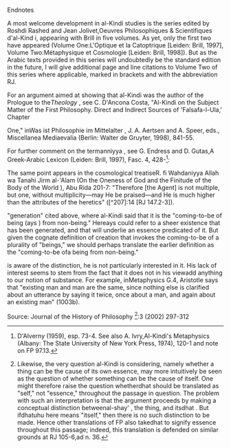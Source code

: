 


Endnotes
[^1]: See the discussion of this question in A. Cortabarria Beitia, "À
partir de quelles sources étudier al-Kindi?",MIDEO 10 (1970): 83-108.

[^2]: In what follows I shall assume that Himsi was in fact the author
of the paraphrase and the source of its deviations from Plotinus,
contrary to the earlier supposition that the paraphrase was originally
by Porphyry (see, e.g., P. Thillet, "Indices Porphyriens dans la
Théologie d'Aristote," inLe Néoplatonisme , Colloques internationaux du
Centre National de la Recherche Scientifique, Sciences Humaines,
Royaumont 9-13, Juin 1969 [Paris, 1971], 293-302, and S. Pinès, "Les
Textes dits plotiniens et le courant 'porphyrien' dans le néoplatonisme
grec," in ibid., 303-17). For the case against Porphyry and for Himsi as
the sole author, see F. Zimmermann, "The Origins of the So
CalledTheology of Aristotle ," in J. Kraye et al., eds.,Warburg
Institute Surveys and Texts XI: Pseudo-Aristotle in the Middle Ages
(London: Warburg Institute, 1986), 110-240, esp. 131-3. For an update of
Zimmermann's views on al-Kindi's circle, generally consonant with his
conclusions in this earlier paper, see "Proclus Arabus Rides
Again,"Arabic Sciences and Philosophy 4 (1994): 9-51. See further P.
Adamson,The Arabic Plotinus: A Philosophical Study of the "Theology of
Aristotle" (London: Duckworth, 2002).

[^3]: Because al-Kindi's works are so closely engaged with the
translations he commissioned, it is important to consider those
translations in any consideration of his philosophy. Often passages in
the extant Arabic versions of Aristotle or the Neoplatonists provide a
starting-point for understanding his philosophical works, and indeed
this will be my strategy below. For a superb analysis of the translation
movement under the 'Abbasids, see D. Gutas,Greek Thought, Arabic Culture
(London: Routledge, 1998); on al-Kindi's circle in particular 145-50.
See also G. Endress, "The Circle of al-Kindi," inThe Ancient Tradition
in Christian and Islamic Hellenism , G. Endress and R. Kruk, eds.
(Leiden: Research School CNWS, 1997), 43-76.

[^4]:K. fi 'l-Falsafa al-Ula (On First Philosophy ), 98.1-2. All
translations from al-Kindi and other texts are my own unless otherwise
noted. The Arabic texts for many philosophical works of al-Kindi can be
found in al-Kindi,Rasa'il al-Kindial-Falsafiyya , M. Abu Rida, ed.
(Cairo: 1950-53). Page and line citations are to Volume One of this work
unless otherwise noted.

A most welcome development in al-Kindi studies is the series edited by
Roshdi Rashed and Jean Jolivet,Oeuvres Philosophiques & Scientifiques
d'al-Kind i, appearing with Brill in five volumes. As yet, only the
first two have appeared (Volume One:L'Optique et la Catoptrique [Leiden:
Brill, 1997], Volume Two:Métaphysique et Cosmologie [Leiden: Brill,
1998]). But as the Arabic texts provided in this series will undoubtedly
be the standard edition in the future, I will give additional page and
line citations to Volume Two of this series where applicable, marked in
brackets and with the abbreviation RJ.

[^5]:R. fi kammiyya Kutub Aristutalis wa ma yuhtaju ilayhi fi tahsil
al-falsafa (On the Quantity of the Books of Aristotle and What is
Required for the Attainment of Philosophy ), Abu Rida, 363-84 at 384.9.

[^6]: The Arabic text for the*Theology* and other parts of the Arabic
Plotinus is in*Aflutin 'inda 'l-'Arab* , A. Badawi, ed. (Cairo: 1955).
Translations are my own, but for the reader's convenience section
numbers are taken from G.**Lewis's** English translation in***Plotini
Opera*** , P. Henry and H.-R. Schwyzer (Paris: Desclée de Brouwer,
1959), vol. 2. I also give references to Badawi's edition by page and
line numbers in brackets prefaced by "B." Thus, for example, the passage
just quoted is Prologue 11 and 14 [B 6.1 and 6.7-8].

For an argument aimed at showing that al-Kindi was the author of the
Prologue to the*Theology* , see C. D'Ancona Costa, "Al-Kindi on the
Subject Matter of the First Philosophy. Direct and Indirect Sources of
'Falsafa-l-Ula,' Chapter

One," inWas ist Philosophie im Mittelalter , J. A. Aertsen and A. Speer,
eds., Miscellanea Mediaevalia (Berlin: Walter de Gruyter, 1998), 841-55.

[^7]: For the Arabic text, see O. Bardenhewer,Die pseudo-aristotelische
Schrift über das reine Gute (Frankfurt a.M.: Minerva, 1882). The best
English translation currently available can be found in St. Thomas
Aquinas,Commentary on the Book of Causes , Guagliardo et al., trans.
(Washington, D.C.: Catholic University Press, 1996).

[^8]: It is now well established that three separate texts represent an
original, united Arabic Plotinus paraphrase: theUthulujiyya (Theology of
Aristotle ); theSayings of the Greek Sage , which assembles various
texts attributed to "the Greek Sage" (al-Shaykh al-Yunan i); and the
pseudo-FarabianR. fi 'l-'Ilm al-Ilahi (Letter on Divine Science ). See
Zimmermann (1986), 113.

[^9]: M.-Th. D'Alverny, "Anniyya-Anitas," inMélanges offerts a Étienne
Gilson (Toronto: Pontifical Institute, 1959), 65. See also R. M. Frank,
"The Origin of the Arabic Philosophical TermAnniyya ,"Cahiers de Byrsa 6
(1956): 181-201, which argues for a Syriac derivation.

[^10]: G. Endress,Proclus Arabus: Zwanzig Abschnitte aus der Institutio
Theologica in arabischer Übersetzung (Beirut and Wiesbaden: Steiner
Verlag, 1973), 80.

[^11]:Theology of Aristotle , VIII.125.

[^12]: The translation is referred to above in n. 6. Thathuwiyya
andanniyya are in fact synonyms in this work can be verified by
comparing, for example,Letter on Divine Science (100), where the
paraphrase refers to God ashuwiyya faqat , with our text (C) below,
where God is calledanniyya faqat . Similarly, we find intellect referred
to as bothhuwiyya andanniyya (e.g.,Theology X.3 and VIII.122-4, 135,
respectively).

[^13]:Sayings of the Greek Sage IX.3 andTheology of Aristotle VII.19.
See below for further discussion of this usage.

[^14]: Foranniyya andhuwiyya as "being" in the abstract sense, see,
e.g., al-Kindi, FP 117.4 [RJ 31.22] and 113.2 [RJ 27.9], respectively.
Foranniyyat , "beings," see FP 97.14 [RJ 9.13]. Jolivet, incidentally,
translates both terms with the French "existence."

For further comment on the termanniyya , see G. Endress and D. Gutas,A
Greek-Arabic Lexicon (Leiden: Brill, 1997), Fasc. 4, 428-[^36]:

[^15]: For references to the range of usage in al-Kindi, see the
comments onays in Endress (1973), 104-5.

[^16]: See further Endress (1973), 104-5. Again, Jolivet
translatesaysiyya as "existence," and usually rendersays as "un
existant." In the short physical treatiseR. fi'l-Jirm al -Hamil
bi-Tiba'ihi al-Lawn min al-'anasir al-Arba'a wa alladhihuwa 'Illa
al-Lawn fiGhayrihi (On the Body that is by Nature the Bearer for the
Color of the Four Elements, and which is the Cause of the Color in
Things Other than Itself ), Abu Rida, vol. II, 64-8, al-Kindi equatesays
with "the existent" (al-mawjuda ), 66.3.

[^17]: Cf. Proclus,Elements of Theology , Proposition 70.

[^18]: See especially R. Taylor, "Aquinas, thePlotiniana Arabica and the
Metaphysics of Being and Actuality,"Journal of the History of Ideas 59
(1998): 241-64.

[^19]: SeeEnneads V.4.2, V.6.6; Plato,Republic 509b.

[^20]:Theology of Aristotle III.47 [B 51.13].

[^21]: See especiallyAl-Fa'il al-Haqq al-Awwal al-Tamm wa 'l-Fa'il
al-Naqis alladhi huwa bi-'l-Majaz (On the True, First Complete Agent and
the Deficient Agent that is Metaphorically [an Agent ]) Abu Rida 182-4.
In Arabic, as in English, the word for "act" or "actuality,"fi'l , has
the same root as the word "agent,"fa'il .

[^22]:Theology of Aristotle V.14, 40, X.2, 88, 175-81,Letter on Divine
Science 107,Sayings of the Greek Sage I.27-28. The thrust of these
passages is often that, since God is simple, He does not have a will or
thought process external to His essence that He uses in creation. Thus,
He creates "through being alone." See further below, n. 27.

[^23]: The same conclusion is reached by C. D'Ancona Costa in her
article "Causa prima superior est omni narratione. Il tema delle sifat
Allah nel primo neoplatonismo arabo," forthcoming inOriente Moderno . I
defend the claim in Adamson (2002), 5.4.4.

[^24]: This has also been suggested with regard to passage (C) in a
brief remark by J. Jolviet,L'Intellect selon Kind i (Leiden: Brill,
1971), 121. The close analogy between being and matter, both simple and
immediate effects of a simple God, is underscored by the similar
vocabulary applied literally to matter in the contemporaneous Arabic
version of Proclus'sElements of Theology , Proposition 72: "The first
bearer of predication (hamil), namely matter, bears all things and is an
intellectual substrate. The First Agent makes it, and He is the Agent of
all things." See Endress (1973), 25, lines 7-9 of the Arabic edition.

[^25]: Aristotle,Metaphysics 1029a13-26. One part of the passage in
particular could have inspired the view we find in (A) and (C): "by
matter I mean what in itself is not a 'something' (ti ) or a quality,
nor anything else by which being (to on ) is defined. For there is
something of which each of these is predicated (katêgoreitai ), for whom
'to be' (to einai ) is other than it is for each of the predicates (tôn
katêgoriôn )" (1029a20-24).

[^26]:K. fi 'l-Ibana 'an al-'Illa al-Fa'ila al-Qariba li-'l-Kawn
wa-'l-Fasad (On the Explanation of the Proximate Cause of Generation and
Corruption ), Abu Rida 214-37, at 215.4.

[^27]: FP 162.3 [RJ 97.10]. The same claim is found frequently in the
Arabic Plotinus. See, for example,Theology of Aristotle V.46
(bi-huwiyyatihi ), X.88 (bi-anniyya faqat ).

[^28]: The same conclusion is drawn by J. Janssens, "al-Kindi's Concept
of God,"Ultimate Reality and Meaning 17 (1994): 7.

[^29]: For a similar line of thought on al-Kindi's part in a very
different context, compare a passage from his treatise against the
Christian doctrine of the Trinity. (The treatise is preserved by Yahya
Ibn 'Adi, who quotes it piece by piece in order to refute it. See A.
Périer, "Un traité de Yahya ben 'Adi. Défense du dogme de la Trinité
contre les objections d'al-Kindi,"Revue de l'Orient Chrétien , 3rd
series, 22 [1920-21]: 3-21. The text is now also available at RJ 123-7.)
Here al-Kindi writes that "everything composed is caused (kull murakkab
ma'lul )" (Périer, 4 [RJ 123.16]). The point, again, is that God's
primacy is incompatible with multiplicity in any form.

The same point appears in the cosmological treatiseR. fi Wahdaniyya
Allah wa Tanahi Jirm al-'Alam (On the Oneness of God and the Finitude of
the Body of the World ), Abu Rida 201-7: "Therefore [the Agent] is not
multiple, but one, without multiplicity—may He be praised—and He is much
higher than the attributes of the heretics" ([^207]:14 [RJ 147.2-3]).

[^30]: O. Bardenhewer (1882), 65.4, 65.10. CompareTheology of Aristotle
X.9, which says that God creates the "being (huwiyya ) of intellect."
See also the analysis provided by C. D'Ancona Costa in "La doctrine de
la création 'mediante intelligentia' dans leLiber de Causes et dans ses
sources,"Revue des sciences philosophiques et théologiques 76 (1992):
209-33, repr. inRecherches sur le Liber de Causis , Études de
philosophie médiévale, vol. 72. (Paris: J. Vrin, 1995).

[^31]: The main distinction between the view as I have presented it and
what we find in Greek Neoplatonists like Plotinus and Proclus is that,
for the Greek thinkers, the First Principle transcends being. Treating
the Neoplatonists' One as the principle of being helps al-Kindi and his
translators with their project of making the First Principle of the
philosophers into the Creator of Christianity and Islam.

[^32]:FiHudud al-Ashya' wa Rusumiha (On the Definitions and Descriptions
of Things ), Abu Rida 165-79 at 165.11. For this treatise, which seems
to be a storehouse of technical definitions culled largely from Greek
sources, see F. Klein-Franke, "Al-Kindi's 'On Definitions and
Descriptions of Things,'"Le Muséon: Revue des Études Orientales 95
(1982): 191-216.

[^33]: In the Arabic Plotinus this thought is sometimes expressed by
saying that God is "above (fawqa )" the attributes, but can be said to
have them paradigmatically with this qualification. See for example
theLetter on Divine Science , 117-9 [B 175.11-15]: "Even though we say
that He is other than them, and other than substance, other than
intellect, and other than all other things, we do not say that He is not
a substance, nor do we say that He is lacking intellect, lacking sight,
and lacking knowledge. But we say that He is above substance, and above
intellect, above sight, and above knowledge . Therefore He is the
knowledge that is above every knowledge, because He is the First
Knowledge. . ." This is one of many features of the Arabic Plotinus
materials that have led C. D'Ancona Costa to argue that the author was
influenced by the Pseudo-Dionysius. See the articles collected in
D'Ancona Costa (1995), and more recently her article "Divine and Human
Knowledge in the Plotiniana Arabica," inThe Perennial Tradition of
Neoplatonism , J. L. Cleary, ed. (Leuven: Leuven University Press,
1997), 419-42.

[^34]: From a passage in Ash'ari'sMaqalat , cited in Richard M. Frank,
"The Divine Attributes According to the Teaching of Abu 'l-Hudhayl
al-'Allaf,"Le Muséon 82 (1969): 453. Other Mu'tazilites held similar
positions and, like Abu 'l-Hudhayl, juxtaposed them with a largely
apophatic theology. Thus it is reported that Najjar and Dirar held that
God possesses the attributes "by Himself" (li-nafsihi ), while Ibn
Kullab is ascribed the statement that "the attributes of God are
essential to Him (li-dhatihi )." See H. A. Wolfson,The Philosophy of the
Kalam (Cambridge: Harvard University Press, 1976), 208 and 223.

[^35]: This is often called the difference between the "is of
predication" and the "is of identity." I am not focusing on the role of
the verb "is" here, as has been done in scholarship on ancient
philosophy, for example in discussions of Plato'sSophist . (See G. E. L.
Owen, "Plato on Not-Being," and L. Brown, "Being in the Sophist: a
Syntactical Enquiry," both inPlato 1: Metaphysics and Epistemology , G.
Fine, ed. [Oxford: Oxford University Press, 1999], 416-54 and 455-78.
See more generally C. Kahn, "The Greek Verb 'to Be' and the Concept of
Being,"Foundations of Language 2 [^1966] and the response by M. Matten,
"Greek Ontology and the 'Is' of Truth,"Phronesis 28 [1983]: 113-35.) I
avoid this because of the disanalogies between verbs for "to be" in
Arabic and those in Greek or English. For example there is no infinitive
and no present tense copula in Arabic. Indeed it is worth emphasizing
that the words al-Kindi and his translators use for "being" are
exclusivelynouns , even though they translate verbs.Anniyya , for
example, is a noun that often translateseinai , which is an infinitive.
See further F. Shehadi,Metaphysics in Islamic Philosophy (Delmar, NY:
Caravan Books, 1982), 5-9 for discussion of the similar distinction
between the "complete" and "incomplete" uses ofkana , 31ff. for the
absence of the copula.

[^36]: D'Alverny (1959), esp. 73-4. See also A. Ivry,Al-Kindi's
Metaphysics (Albany: The State University of New York Press, 1974),
120-1 and note on FP 97.13.

[^37]: D'Alverny, op. cit., 72-3.

[^38]: Similar uses ofanniyya appear in two treatises by al-Kindi that
directly parallel the text of FP,R. fi Mahiyya ma la Yumkinu an Yakuna
la Nihaya wa ma alladhi yuqalu la Nihaya lahu (On the Quiddity of what
Cannot be Infinite, and What is Said to Have Infinity ), Abu Rida 194-8,
and the aforementionedOn the Oneness of God and the Finitude of the Body
of the World (see n. 29).

[^39]: There would be a problem of individuation if we wanted to take
the "beings" to be simple, since by definition they would have no
features or predicates by which they could be distinguished. With this
in mind we should note the ambiguity of the definition of

"generation" cited above, where al-Kindi said that it is the
"coming-to-be of being (ays ) from non-being." Hereays could refer to a
sheer existence that has been generated, and that will underlie an
essence predicated of it. But given the cognate definition of creation
that invokes the coming-to-be of a plurality of "beings," we should
perhaps translate the earlier definition as the "coming-to-be ofa being
from non-being."

[^40]: Likewise, the very question al-Kindi is considering, namely
whether a thing can be the cause of its own essence, may more
intuitively be seen as the question of whether something can be the
cause of itself. One might therefore raise the question whetherdhat
should be translated as "self," not "essence," throughout the passage in
question. The problem with such an interpretation is that the argument
proceeds by making a conceptual distinction betweenal-shay' , the thing,
and itsdhat . But ifdhatuhu here means "itself," then there is no such
distinction to be made. Hence other translations of FP also takedhat to
signify essence throughout this passage; indeed, this translation is
defended on similar grounds at RJ 105-6,ad n. 36.

[^41]:R. fi annahu Tujadu Jawahir la Ajsam (That There Exist Incorporeal
Substances ), Abu Rida 265-9 at 266.1-3.

[^42]: Al-Kindi acknowledges that substances corrupt through the loss of
their essential properties inThat There Exist Incorporeal Substances .
Indeed this is the distinguishing feature of essential, as opposed to
accidental, properties: " . by 'essential' I mean what is such that,
when it is separated from the thing, the thing corrupts. The accidental
is what may be separated from what it is in, without the latter
corrupting" (266.10-11). This renders puzzling a second definition of
"substance" given inOn the Definitions and Descriptions of Things (see
n. 32): "It is also said: [substance] is what does not admit of
generation and corruption . in what is proper to its substance (fikhass
jawharihi )." This definition seems to state unequivocally that
substance doesnot corrupt. I would suggest that the difficulty may be
resolved either by supposing that the second definition refers only to
separate, incorruptible substances (like God), or, more likely, that we
are meant to read a great deal into the phrase "in what is proper to its
substance." That is, al-Kindi may be saying that substance does not
admit of generation or corruption and remain the same substance. So this
is just to reiterate that substances undergo only accidental change.

[^43]: This is suggestedby the fact that the attributes removed from
"man" in passage (A) are the standard examples of essential predicates:
living and rationality.

[^44]: For example, he beginsMetaphysics Z.1 by observing that "of the
many ways of saying 'being' (tou ontos ) it seems that the primary one
is what something is (to ti estin ), which refers to substance (ousian
)" (1028a). Thus, to return to the distinction between what a thing is
and that it is, being in the primary sense is for Aristotle associated
with what a thing is, not merely that it is. Even though Aristotle

is aware of the distinction, he is not particularly interested in it.
His lack of interest seems to stem from the fact that it does not in his
viewadd anything to our notion of substance. For example, inMetaphysics
G.4, Aristotle says that "existing man and man are the same, since
nothing else is clarified about an utterance by saying it twice, once
about a man, and again about an existing man" (1003b).

[^45]: Here I am simply assuming that the distinction does not appear
earlier—in Plotinus himself, for example. Others have claimed, wrongly I
think, that Plotinus does distinguish existence from essence, for
example K. Corrigan, "A Philosophical Precursor to the Theory of
Existence and Essence in St. Thomas Aquinas,"The Thomist 48 (1984):
219-40. If we were to find the distinction in al-Kindi and his
translators, those who hold that the distinction is made by Plotinus
might simply think of the Kindi circle texts as providing an accurate
interpretation of theEnneads . (My thanks to Verity Harte for this
erenic proposal.)

[^46]: Ibn Sina,Isharat wa 'l-Tanbihat , S. Dunya, ed. (Cairo: Dar
al-Ma'arif bi-Misr, 1957-60), vol. 3, 443.3-5.

[^47]: Ibn Sina,al-Shifa': al Ilahiyyat , G. Anawati, ed. (Cairo:
Organisation Générale des Imprimeries Gouvernementales, 1960), 347.10.

[^48]: See, for example,al-Shifa': al Ilahiyyat , 38.11-39.4.

[^49]: FP 123.3-124.16 [RJ 41.3-43.7].

[^50]: See A. M. Goichon,La Distinction de l'Essence et de l'Existence
d'après Ibn Si na (Paris: de Brouwer, 1937), 41-4. In G. Anawati,La
Métaphysique du Shifa' (Paris: J. Vrin, 1978),anniyya is variously
translated as "essence" and "être" depending on the context (see, e.g.,
85 and 87, respectively).

[^51]:al-Shifa': al-Nafs , G. C. Anawati and S. Zayid, eds. (Cairo:
1975), V.7, 225. (Also seeAvicenna's De Anima , F. Rahman, ed. [London:
Oxford University Press, 1959], 255.9.) For Ibn Sina's terminology here,
see D'Alverny,Anniyya-Anitas , 81. On the different versions of the
argument, see M. Marmura, "Avicenna's 'Flying Man' in Context,"Monist 69
(1986): 383-95.

[^52]: Ibn Sina,Isharat wa 'l-tanbihat , vol. 3, 460.1-462.1.
Translation from L. E. Goodman,Avicenna (New York: Routledge, 1992), 78.

[^53]: F. Rahman, "Essence and Existence in Avicenna,"Mediaeval and
Renaissance Studies 4 (1958): 1-16. For a more recent defense of the
same position, see D. Burrell, "Aquinas and Islamic and Jewish
Thinkers," inThe Cambridge Companion to Aquinas , N. Kretzmann and E.
Stump, eds. (Cambridge: Cambridge University Press, 1993), esp. 65-70.

[^54]: See especially Ibn Sina's commentary on theTheology of Aristotle
, in A. Badawi, ed.,Aristu 'inda 'l-'Arab (Cairo: Maktaba al-Nahda
al-Misriyyah, 1947), 37-84; G. Vajda, French trans. "Les notes
d'Avicenne sur la 'Théologie d'Aristote,'"Revue Thomiste 51 (1951):
346-406.

[^55]: I am grateful for comments and suggestions from David Burrell,
Richard Taylor, members of the Philosophy Department at King's College
London, and the anonymous referees at the Journal.

Source: Journal of the History of Philosophy [^40]:3 (2002) 297-312


